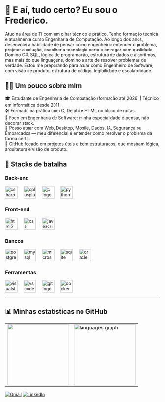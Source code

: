 # 👋 E aí, tudo certo? Eu sou o Frederico.

Atuo na área de TI com um olhar técnico e prático.
Tenho formação técnica e atualmente curso Engenharia de Computação. Ao longo dos anos, desenvolvi a habilidade de pensar como engenheiro: entender o problema, projetar a solução, escolher a tecnologia certa e entregar com qualidade.
Domino C#, SQL, lógica de programação, estrutura de dados e algoritmos, mas mais do que linguagens, domino a arte de resolver problemas de verdade.
Estou me preparando para atuar como Engenheiro de Software, com visão de produto, estrutura de código, legibilidade e escalabilidade.

## 👨‍💻 Um pouco sobre mim

🎓 Estudante de Engenharia de Computação (formação até 2026) | Técnico em Informática desde 2011  
🛠️ Formado na prática com C, Delphi e HTML no bloco de notas.  
🧠 Foco em Engenharia de Software: minha especialidade é pensar, não decorar stack.  
🚀 Posso atuar com Web, Desktop, Mobile, Dados, IA, Segurança ou Embarcados — meu diferencial é entender como resolver o problema da forma certa.  
📌 GitHub focado em projetos úteis e bem estruturados, que mostram lógica, arquitetura e visão de produto.


## 🚀 Stacks de batalha

### **Back-end**

<div align="left">
  <img src="https://cdn.jsdelivr.net/gh/devicons/devicon/icons/csharp/csharp-original.svg" height="40" alt="csharp logo"  />
  <img width="12" />
  <img src="https://cdn.jsdelivr.net/gh/devicons/devicon/icons/cplusplus/cplusplus-original.svg" height="40" alt="cplusplus logo"  />
  <img width="12" />
  <img src="https://cdn.jsdelivr.net/gh/devicons/devicon/icons/c/c-original.svg" height="40" alt="c logo"  />
  <img width="12" />
  <img src="https://cdn.jsdelivr.net/gh/devicons/devicon/icons/python/python-original.svg" height="40" alt="python logo"  />
</div>

### **Front-end**

<div align="left">
  <img src="https://cdn.jsdelivr.net/gh/devicons/devicon/icons/html5/html5-original.svg" height="40" alt="html5 logo"  />
  <img width="12" />
  <img src="https://cdn.jsdelivr.net/gh/devicons/devicon/icons/css3/css3-original.svg" height="40" alt="css logo"  />
  <img width="12" />
  <img src="https://cdn.jsdelivr.net/gh/devicons/devicon/icons/javascript/javascript-original.svg" height="40" alt="javascript logo"  />
  <img width="12" />
</div>

### **Bancos**

<div align="left">
  <img src="https://cdn.jsdelivr.net/gh/devicons/devicon/icons/postgresql/postgresql-original.svg" height="40" alt="postgresql logo"  />
  <img width="12" />
  <img src="https://cdn.jsdelivr.net/gh/devicons/devicon/icons/mysql/mysql-original.svg" height="40" alt="mysql logo"  />
  <img width="12" />
  <img src="https://cdn.jsdelivr.net/gh/devicons/devicon/icons/microsoftsqlserver/microsoftsqlserver-plain.svg" height="40" alt="microsoftsqlserver logo"  />
  <img width="12" />
  <img src="https://cdn.jsdelivr.net/gh/devicons/devicon/icons/sqlite/sqlite-original.svg" height="40" alt="sqlite logo"  />
  <img width="12" />
  <img src="https://cdn.jsdelivr.net/gh/devicons/devicon/icons/oracle/oracle-original.svg" height="40" alt="oracle logo"  />
</div>

### **Ferramentas**

<div align="left">
  <img src="https://cdn.jsdelivr.net/gh/devicons/devicon/icons/visualstudio/visualstudio-plain.svg" height="40" alt="visualstudio logo"  />
  <img width="12" />
  <img src="https://cdn.jsdelivr.net/gh/devicons/devicon/icons/vscode/vscode-original.svg" height="40" alt="vscode logo"  />
  <img width="12" />
  <img src="https://cdn.jsdelivr.net/gh/devicons/devicon/icons/git/git-original.svg" height="40" alt="git logo"  />
  <img width="12" />
  <img src="https://cdn.jsdelivr.net/gh/devicons/devicon/icons/docker/docker-original.svg" height="40" alt="docker logo"  />
</div>

---

## 📊 Minhas estatísticas no GitHub

<table align="center">
  <tr>
    <td>
      <img src="https://github-readme-stats.vercel.app/api?username=FredSS2323&show_icons=true&include_all_commits=true&count_private=true&theme=tokyonight&hide_border=false&locale=pt-br" height="200" />
    </td>
    <td>
      <img src="https://github-readme-stats.vercel.app/api/top-langs?username=FredSS2323&locale=pt-br&hide_title=false&layout=compact&card_width=320&langs_count=5&theme=tokyonight&hide_border=false&order=2" height="200" alt="languages graph"  />
    </td>
  </tr>
</table>

<p align="left">
  <a href="https://mail.google.com/mail/?view=cm&fs=1&to=schiavonsbo@gmail.com" title="Gmail">
  <img src="https://img.shields.io/badge/-Gmail-FF0000?style=flat-square&labelColor=FF0000&logo=gmail&logoColor=white&link=LINK-DO-SEU-GMAIL" alt="Gmail"/></a>
  <a href="https://www.linkedin.com/in/frederico-schiavon/" title="LinkedIn">
  <img src="https://img.shields.io/badge/-Linkedin-0e76a8?style=flat-square&logo=Linkedin&logoColor=white&link=LINK-DO-SEU-LINKEDIN" alt="LinkedIn"/></a>

</p>
